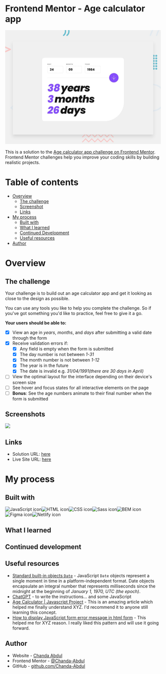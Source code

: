 # Frontend Mentor - Age calculator app

![Design preview for the Age calculator app coding challenge](./design/desktop-preview.jpg)

This is a solution to the [Age calculator app challenge on Frontend Mentor](https://www.frontendmentor.io/challenges/age-calculator-app-dF9DFFpj-Q). Frontend Mentor challenges help you improve your coding skills by building realistic projects. 

# Table of contents

- [Overview](#overview)
  - [The challenge](#the-challenge)
  - [Screenshot](#screenshot)
  - [Links](#links)
- [My process](#my-process)
  - [Built with](#built-with)
  - [What I learned](#what-i-learned)
  - [Continued Development](#continued-development)
  - [Useful resources](#useful-resources)
- [Author](#author)


# Overview

## The challenge

Your challenge is to build out an age calculator app and get it looking as close to the design as possible.

You can use any tools you like to help you complete the challenge. So if you've got something you'd like to practice, feel free to give it a go.

<b>Your users should be able to: </b>

- [x] View an age in <i>years</i>, <i>months</i>, and <i>days</i> after submitting a valid date through the form
- [x] Receive validation errors if:
  - [x] Any field is empty when the form is submitted
  - [x] The day number is not between <i>1-31</i>
  - [x] The month number is not between <i>1-12</i>
  - [x] The year is in the future
  - [x] The date is invalid e.g. <i>31/04/1991(there are 30 days in April)</i> 
- [ ] View the optimal layout for the interface depending on their device's screen size
- [ ] See hover and focus states for all interactive elements on the page
- [ ] **Bonus**: See the age numbers animate to their final number when the form is submitted

## Screenshots

![](./screenshot.jpg)


## Links

- Solution URL: [here](https://github.com/Chanda-Abdul/javaScript-age-calculator-app)
- Live Site URL: [here](https://heartfelt-peony-aad13d.netlify.app/)

# My process

## Built with

<img src="https://img.shields.io/badge/JavaScript-323330?style=for-the-badge&logo=javascript&logoColor=F7DF1E" alt="JavaScript icon" height="30" /><img src="https://img.shields.io/badge/HTML5-E34F26?style=for-the-badge&logo=html5&logoColor=white" alt="HTML icon" height="30" /><img src="https://img.shields.io/badge/CSS3-1572B6?style=for-the-badge&logo=css3&logoColor=white" alt="CSS icon" height="30" /><img src="https://img.shields.io/badge/Sass-CC6699?style=for-the-badge&logo=sass&logoColor=white" alt="Sass icon" height="30" /><img src="https://camo.githubusercontent.com/56a25d7a80ecd7be0919314d76dcae961ea7aac32dac11a7aa81644afa6daa53/68747470733a2f2f696d672e736869656c64732e696f2f7374617469632f76313f7374796c653d666f722d7468652d6261646765266d6573736167653d42454d26636f6c6f723d303030303030266c6f676f3d42454d266c6f676f436f6c6f723d464646464646266c6162656c3d" alt="BEM icon" height="30" /><img src="https://img.shields.io/badge/Figma-F24E1E?style=for-the-badge&logo=figma&logoColor=white" alt="Figma icon" height="30" /><img src="https://img.shields.io/badge/Netlify-00C7B7?style=for-the-badge&logo=netlify&logoColor=white" alt="Netlify icon" height="30" />


## What I learned

<!-- Use this section to recap over some of your major learnings while working through this project. Writing these out and providing code samples of areas you want to highlight is a great way to reinforce your own knowledge.

To see how you can add code snippets, see below:

```html
<h1>Some HTML code I'm proud of</h1>
```
```css
.proud-of-this-css {
  color: papayawhip;
}
```
```js
const proudOfThisFunc = () => {
  console.log('🎉')
}
```

If you want more help with writing markdown, we'd recommend checking out [The Markdown Guide](https://www.markdownguide.org/) to learn more. -->

## Continued development

<!-- Use this section to outline areas that you want to continue focusing on in future projects. These could be concepts you're still not completely comfortable with or techniques you found useful that you want to refine and perfect. -->


## Useful resources

- [Standard built-in objects `Date`](https://developer.mozilla.org/en-US/docs/Web/JavaScript/Reference/Global_Objects/Date) - JavaScript `Date` objects represent a single moment in time in a platform-independent format. Date objects encapsulate an integral number that represents milliseconds since the midnight at the beginning of <i>January 1, 1970, UTC (the epoch)</i>.
- [ChatGPT](https://chat.openai.com/) - to write the instructions... and some JavaScript
- [Age Calculator | Javascript Project](https://youtu.be/Mz9COyHPVwA) - This is an amazing article which helped me finally understand XYZ. I'd recommend it to anyone still learning this concept.
- [How to display JavaScript form error message in html form](https://youtu.be/nNIr0lF7KnU) - This helped me for XYZ reason. I really liked this pattern and will use it going forward.
<!-- - [Example resource 2](https://www.example.com) - This is an amazing article which helped me finally understand XYZ. I'd recommend it to anyone still learning this concept. -->
<!-- - [Example resource 2](https://www.example.com) - This is an amazing article which helped me finally understand XYZ. I'd recommend it to anyone still learning this concept. -->
## Author

- Website - [Chanda Abdul](https://www.Chandabdul.dev)
- Frontend Mentor - [@Chanda-Abdul](https://www.frontendmentor.io/profile/Chanda-Abdul)
- GitHub - [github.com/Chanda-Abdul](https://github.com/Chanda-Abdul)

